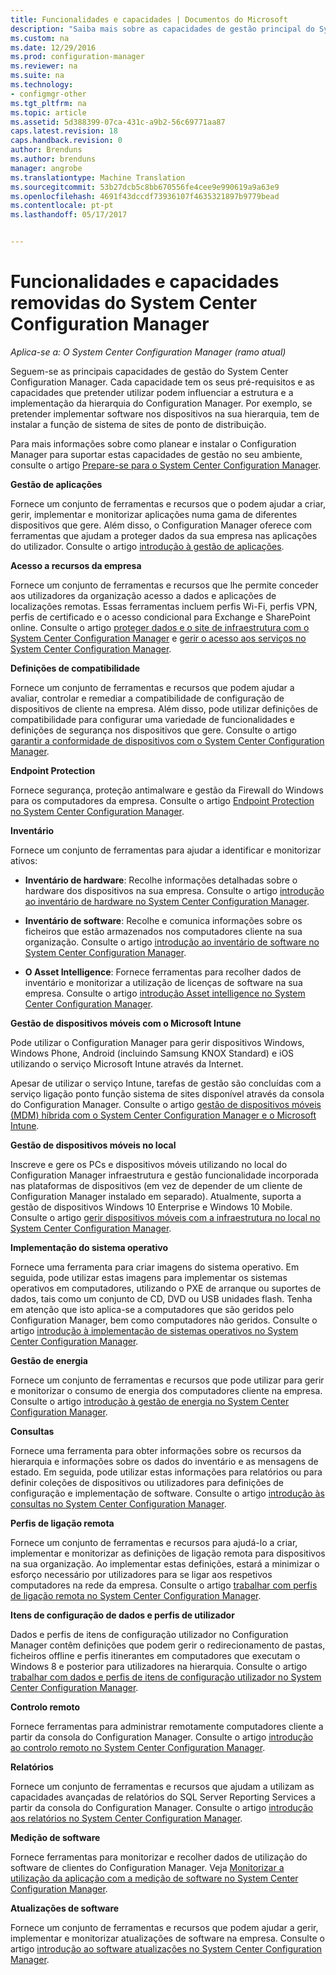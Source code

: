 ```yaml
---
title: Funcionalidades e capacidades | Documentos do Microsoft
description: "Saiba mais sobre as capacidades de gestão principal do System Center Configuration Manager."
ms.custom: na
ms.date: 12/29/2016
ms.prod: configuration-manager
ms.reviewer: na
ms.suite: na
ms.technology:
- configmgr-other
ms.tgt_pltfrm: na
ms.topic: article
ms.assetid: 5d388399-07ca-431c-a9b2-56c69771aa87
caps.latest.revision: 18
caps.handback.revision: 0
author: Brenduns
ms.author: brenduns
manager: angrobe
ms.translationtype: Machine Translation
ms.sourcegitcommit: 53b27dcb5c8bb670556fe4cee9e990619a9a63e9
ms.openlocfilehash: 4691f43dccdf73936107f4635321897b9779bead
ms.contentlocale: pt-pt
ms.lasthandoff: 05/17/2017


---
```

# <a name="features-and-capabilities-of-system-center-configuration-manager"></a>Funcionalidades e capacidades removidas do System Center Configuration Manager

*Aplica-se a: O System Center Configuration Manager (ramo atual)*

Seguem-se as principais capacidades de gestão do System Center Configuration Manager. Cada capacidade tem os seus pré-requisitos e as capacidades que pretender utilizar podem influenciar a estrutura e a implementação da hierarquia do Configuration Manager. Por exemplo, se pretender implementar software nos dispositivos na sua hierarquia, tem de instalar a função de sistema de sites de ponto de distribuição.  

 Para mais informações sobre como planear e instalar o Configuration Manager para suportar estas capacidades de gestão no seu ambiente, consulte o artigo [Prepare-se para o System Center Configuration Manager](../../../core/plan-design/get-ready.md).  

 **Gestão de aplicações**  

 Fornece um conjunto de ferramentas e recursos que o podem ajudar a criar, gerir, implementar e monitorizar aplicações numa gama de diferentes dispositivos que gere. Além disso, o Configuration Manager oferece com ferramentas que ajudam a proteger dados da sua empresa nas aplicações do utilizador. Consulte o artigo [introdução à gestão de aplicações](/sccm/apps/understand/introduction-to-application-management).

 **Acesso a recursos da empresa**  

 Fornece um conjunto de ferramentas e recursos que lhe permite conceder aos utilizadores da organização acesso a dados e aplicações de localizações remotas. Essas ferramentas incluem perfis Wi-Fi, perfis VPN, perfis de certificado e o acesso condicional para Exchange e SharePoint online. Consulte o artigo [proteger dados e o site de infraestrutura com o System Center Configuration Manager](../../../protect/understand/protect-data-and-site-infrastructure.md) e [gerir o acesso aos serviços no System Center Configuration Manager](../../../protect/deploy-use/manage-access-to-services.md).  

 **Definições de compatibilidade**  

 Fornece um conjunto de ferramentas e recursos que podem ajudar a avaliar, controlar e remediar a compatibilidade de configuração de dispositivos de cliente na empresa. Além disso, pode utilizar definições de compatibilidade para configurar uma variedade de funcionalidades e definições de segurança nos dispositivos que gere. Consulte o artigo [garantir a conformidade de dispositivos com o System Center Configuration Manager](../../../compliance/understand/ensure-device-compliance.md).  

 **Endpoint Protection**  

 Fornece segurança, proteção antimalware e gestão da Firewall do Windows para os computadores da empresa. Consulte o artigo [Endpoint Protection no System Center Configuration Manager](../../../protect/deploy-use/endpoint-protection.md).  

 **Inventário**  

 Fornece um conjunto de ferramentas para ajudar a identificar e monitorizar ativos:  

-   **Inventário de hardware**: Recolhe informações detalhadas sobre o hardware dos dispositivos na sua empresa. Consulte o artigo [introdução ao inventário de hardware no System Center Configuration Manager](../../../core/clients/manage/inventory/introduction-to-hardware-inventory.md).  

-   **Inventário de software**: Recolhe e comunica informações sobre os ficheiros que estão armazenados nos computadores cliente na sua organização. Consulte o artigo [introdução ao inventário de software no System Center Configuration Manager](../../../core/clients/manage/inventory/introduction-to-software-inventory.md).  

-   **O Asset Intelligence**: Fornece ferramentas para recolher dados de inventário e monitorizar a utilização de licenças de software na sua empresa. Consulte o artigo [introdução Asset intelligence no System Center Configuration Manager](../../../core/clients/manage/asset-intelligence/introduction-to-asset-intelligence.md).  

**Gestão de dispositivos móveis com o Microsoft Intune**  

 Pode utilizar o Configuration Manager para gerir dispositivos Windows, Windows Phone, Android (incluindo Samsung KNOX Standard) e iOS utilizando o serviço Microsoft Intune através da Internet.

 Apesar de utilizar o serviço Intune, tarefas de gestão são concluídas com a serviço ligação ponto função sistema de sites disponível através da consola do Configuration Manager. Consulte o artigo [gestão de dispositivos móveis (MDM) híbrida com o System Center Configuration Manager e o Microsoft Intune](../../../mdm/understand/hybrid-mobile-device-management.md).  

 **Gestão de dispositivos móveis no local**  

 Inscreve e gere os PCs e dispositivos móveis utilizando no local do Configuration Manager infraestrutura e gestão funcionalidade incorporada nas plataformas de dispositivos (em vez de depender de um cliente de Configuration Manager instalado em separado). Atualmente, suporta a gestão de dispositivos Windows 10 Enterprise e Windows 10 Mobile. Consulte o artigo [gerir dispositivos móveis com a infraestrutura no local no System Center Configuration Manager](../../../mdm/understand/manage-mobile-devices-with-on-premises-infrastructure.md).  

 **Implementação do sistema operativo**  

 Fornece uma ferramenta para criar imagens do sistema operativo. Em seguida, pode utilizar estas imagens para implementar os sistemas operativos em computadores, utilizando o PXE de arranque ou suportes de dados, tais como um conjunto de CD, DVD ou USB unidades flash. Tenha em atenção que isto aplica-se a computadores que são geridos pelo Configuration Manager, bem como computadores não geridos. Consulte o artigo [introdução à implementação de sistemas operativos no System Center Configuration Manager](../../../osd/understand/introduction-to-operating-system-deployment.md).  

 **Gestão de energia**  

 Fornece um conjunto de ferramentas e recursos que pode utilizar para gerir e monitorizar o consumo de energia dos computadores cliente na empresa. Consulte o artigo [introdução à gestão de energia no System Center Configuration Manager](../../../core/clients/manage/power/introduction-to-power-management.md).  

 **Consultas**  

 Fornece uma ferramenta para obter informações sobre os recursos da hierarquia e informações sobre os dados do inventário e as mensagens de estado. Em seguida, pode utilizar estas informações para relatórios ou para definir coleções de dispositivos ou utilizadores para definições de configuração e implementação de software. Consulte o artigo [introdução às consultas no System Center Configuration Manager](../../../core/servers/manage/introduction-to-queries.md).  

 **Perfis de ligação remota**  

 Fornece um conjunto de ferramentas e recursos para ajudá-lo a criar, implementar e monitorizar as definições de ligação remota para dispositivos na sua organização. Ao implementar estas definições, estará a minimizar o esforço necessário por utilizadores para se ligar aos respetivos computadores na rede da empresa. Consulte o artigo [trabalhar com perfis de ligação remota no System Center Configuration Manager](/sccm/compliance/deploy-use/create-remote-connection-profiles).  

 **Itens de configuração de dados e perfis de utilizador**  

 Dados e perfis de itens de configuração utilizador no Configuration Manager contêm definições que podem gerir o redirecionamento de pastas, ficheiros offline e perfis itinerantes em computadores que executam o Windows 8 e posterior para utilizadores na hierarquia. Consulte o artigo [trabalhar com dados e perfis de itens de configuração utilizador no System Center Configuration Manager](/sccm/compliance/deploy-use/create-user-data-and-profiles-configuration-items).  

 **Controlo remoto**  

 Fornece ferramentas para administrar remotamente computadores cliente a partir da consola do Configuration Manager. Consulte o artigo [introdução ao controlo remoto no System Center Configuration Manager](../../../core/clients/manage/remote-control/introduction-to-remote-control.md).  

 **Relatórios**  

 Fornece um conjunto de ferramentas e recursos que ajudam a utilizam as capacidades avançadas de relatórios do SQL Server Reporting Services a partir da consola do Configuration Manager. Consulte o artigo [introdução aos relatórios no System Center Configuration Manager](../../../core/servers/manage/introduction-to-reporting.md).  

 **Medição de software**  

 Fornece ferramentas para monitorizar e recolher dados de utilização do software de clientes do Configuration Manager. Veja [Monitorizar a utilização da aplicação com a medição de software no System Center Configuration Manager](../../../apps/deploy-use/monitor-app-usage-with-software-metering.md).  

 **Atualizações de software**  

 Fornece um conjunto de ferramentas e recursos que podem ajudar a gerir, implementar e monitorizar atualizações de software na empresa. Consulte o artigo [introdução ao software atualizações no System Center Configuration Manager](/sccm/sum/understand/software-updates-introduction).  


